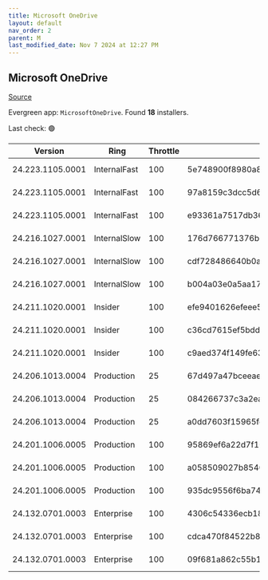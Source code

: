 ```yaml
---
title: Microsoft OneDrive
layout: default
nav_order: 2
parent: M
last_modified_date: Nov 7 2024 at 12:27 PM
---
```


## Microsoft OneDrive

[Source](https://onedrive.live.com/)

Evergreen app: `MicrosoftOneDrive`. Found **18** installers.

Last check: 🟢

| Version          | Ring         | Throttle | Sha256                                                           | Architecture | Type | URI                                                                                                                                                                  |
| ---------------- | ------------ | -------- | ---------------------------------------------------------------- | ------------ | ---- | -------------------------------------------------------------------------------------------------------------------------------------------------------------------- |
| 24.223.1105.0001 | InternalFast | 100      | 5e748900f8980a86788ae3e29eee8edca961869fd827a4c6fd7c1138ffa6c18e | ARM64        | exe  | [https://oneclient.sfx.ms/Win/Installers/24.223.1105.0001/arm64/OneDriveSetup.exe](https://oneclient.sfx.ms/Win/Installers/24.223.1105.0001/arm64/OneDriveSetup.exe) |
| 24.223.1105.0001 | InternalFast | 100      | 97a8159c3dcc5d68ceb16499e09db7e265cf9821888aba2a6675afcdfc22a403 | x64          | exe  | [https://oneclient.sfx.ms/Win/Installers/24.223.1105.0001/amd64/OneDriveSetup.exe](https://oneclient.sfx.ms/Win/Installers/24.223.1105.0001/amd64/OneDriveSetup.exe) |
| 24.223.1105.0001 | InternalFast | 100      | e93361a7517db36439ecfbb2ea05a7a02740d3c85ab00310aa69617f654a82ce | x86          | exe  | [https://oneclient.sfx.ms/Win/Installers/24.223.1105.0001/OneDriveSetup.exe](https://oneclient.sfx.ms/Win/Installers/24.223.1105.0001/OneDriveSetup.exe)             |
| 24.216.1027.0001 | InternalSlow | 100      | 176d766771376bc50287d371edb6da7f88ff9c2876c9805d880f2da54163c011 | ARM64        | exe  | [https://oneclient.sfx.ms/Win/Installers/24.216.1027.0001/arm64/OneDriveSetup.exe](https://oneclient.sfx.ms/Win/Installers/24.216.1027.0001/arm64/OneDriveSetup.exe) |
| 24.216.1027.0001 | InternalSlow | 100      | cdf728486640b0a9b0fd369483267f79754a592e1ade82ae58f0727e58934b12 | x64          | exe  | [https://oneclient.sfx.ms/Win/Installers/24.216.1027.0001/amd64/OneDriveSetup.exe](https://oneclient.sfx.ms/Win/Installers/24.216.1027.0001/amd64/OneDriveSetup.exe) |
| 24.216.1027.0001 | InternalSlow | 100      | b004a03e0a5aa1732c842a2c8498419aa768f453fea7f3d62e061fc89ee06099 | x86          | exe  | [https://oneclient.sfx.ms/Win/Installers/24.216.1027.0001/OneDriveSetup.exe](https://oneclient.sfx.ms/Win/Installers/24.216.1027.0001/OneDriveSetup.exe)             |
| 24.211.1020.0001 | Insider      | 100      | efe9401626efeee552c510f93a4ddcdcbd39a9842541fdd4631ade169938180e | ARM64        | exe  | [https://oneclient.sfx.ms/Win/Installers/24.211.1020.0001/arm64/OneDriveSetup.exe](https://oneclient.sfx.ms/Win/Installers/24.211.1020.0001/arm64/OneDriveSetup.exe) |
| 24.211.1020.0001 | Insider      | 100      | c36cd7615ef5bdd5dff4fa9deeb47891579ac2ad309b5146c681b8a486bd9448 | x64          | exe  | [https://oneclient.sfx.ms/Win/Installers/24.211.1020.0001/amd64/OneDriveSetup.exe](https://oneclient.sfx.ms/Win/Installers/24.211.1020.0001/amd64/OneDriveSetup.exe) |
| 24.211.1020.0001 | Insider      | 100      | c9aed374f149fe630f58d77adde5f05e878e3baf34938dbb84f36bc8e6c11d6a | x86          | exe  | [https://oneclient.sfx.ms/Win/Installers/24.211.1020.0001/OneDriveSetup.exe](https://oneclient.sfx.ms/Win/Installers/24.211.1020.0001/OneDriveSetup.exe)             |
| 24.206.1013.0004 | Production   | 25       | 67d497a47bceeae826393e13577d7929c14e17d3c035c2ca471a657358b334aa | ARM64        | exe  | [https://oneclient.sfx.ms/Win/Installers/24.206.1013.0004/arm64/OneDriveSetup.exe](https://oneclient.sfx.ms/Win/Installers/24.206.1013.0004/arm64/OneDriveSetup.exe) |
| 24.206.1013.0004 | Production   | 25       | 084266737c3a2ea993deba0a20933ca23a3f0f99b7ac0413d502aff8ebc2b07d | x64          | exe  | [https://oneclient.sfx.ms/Win/Installers/24.206.1013.0004/amd64/OneDriveSetup.exe](https://oneclient.sfx.ms/Win/Installers/24.206.1013.0004/amd64/OneDriveSetup.exe) |
| 24.206.1013.0004 | Production   | 25       | a0dd7603f15965fdc8e5ddd52cb69ee0208f03a8a61b96b931caafb3a212757b | x86          | exe  | [https://oneclient.sfx.ms/Win/Installers/24.206.1013.0004/OneDriveSetup.exe](https://oneclient.sfx.ms/Win/Installers/24.206.1013.0004/OneDriveSetup.exe)             |
| 24.201.1006.0005 | Production   | 100      | 95869ef6a22d7f104b8d4347fc98a3fea23cce72c6e04503de95df181909e544 | ARM64        | exe  | [https://oneclient.sfx.ms/Win/Installers/24.201.1006.0005/arm64/OneDriveSetup.exe](https://oneclient.sfx.ms/Win/Installers/24.201.1006.0005/arm64/OneDriveSetup.exe) |
| 24.201.1006.0005 | Production   | 100      | a058509027b8540ff6b82560ee77b3944bc193badabf5ae9d49b80ccc8d09cd9 | x64          | exe  | [https://oneclient.sfx.ms/Win/Installers/24.201.1006.0005/amd64/OneDriveSetup.exe](https://oneclient.sfx.ms/Win/Installers/24.201.1006.0005/amd64/OneDriveSetup.exe) |
| 24.201.1006.0005 | Production   | 100      | 935dc9556f6ba74309a815c3dd329b647c145c53952cbb1f5538af046358fa20 | x86          | exe  | [https://oneclient.sfx.ms/Win/Installers/24.201.1006.0005/OneDriveSetup.exe](https://oneclient.sfx.ms/Win/Installers/24.201.1006.0005/OneDriveSetup.exe)             |
| 24.132.0701.0003 | Enterprise   | 100      | 4306c54336ecb1849749b2fda266cd431c0e3e74aa805de19f295fdee441d800 | ARM64        | exe  | [https://oneclient.sfx.ms/Win/Installers/24.132.0701.0003/arm64/OneDriveSetup.exe](https://oneclient.sfx.ms/Win/Installers/24.132.0701.0003/arm64/OneDriveSetup.exe) |
| 24.132.0701.0003 | Enterprise   | 100      | cdca470f84522b8d1251ad326bcf65a167fbbebf38502d1497a51bc93d2533d4 | x64          | exe  | [https://oneclient.sfx.ms/Win/Installers/24.132.0701.0003/amd64/OneDriveSetup.exe](https://oneclient.sfx.ms/Win/Installers/24.132.0701.0003/amd64/OneDriveSetup.exe) |
| 24.132.0701.0003 | Enterprise   | 100      | 09f681a862c55b12d6ca2f554609b42a5f9852a52cadb86611079f31428b5840 | x86          | exe  | [https://oneclient.sfx.ms/Win/Installers/24.132.0701.0003/OneDriveSetup.exe](https://oneclient.sfx.ms/Win/Installers/24.132.0701.0003/OneDriveSetup.exe)             |
